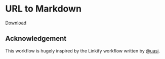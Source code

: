 # URL to Markdown

[Download](https://raw.github.com/yuku-t/alfred-url-to-markdown-workflow/master/url-to-markdown.alfredworkflow)

## Acknowledgement

This workflow is hugely inspired by the Linkify workflow written by [@uasi](https://github.com/uasi).
